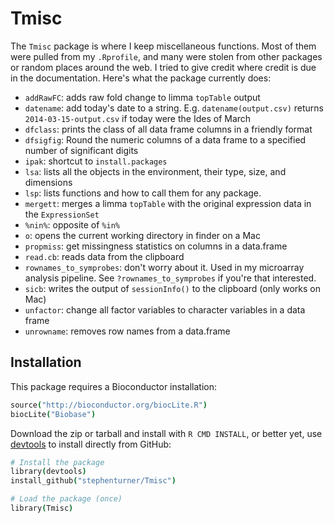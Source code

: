 # Tmisc

The `Tmisc` package is where I keep miscellaneous functions. Most of them were pulled from my `.Rprofile`, and many were stolen from other packages or random places around the web. I tried to give credit where credit is due in the documentation. Here's what the package currently does:

* `addRawFC`: adds raw fold change to limma `topTable` output
* `datename`: add today's date to a string. E.g. `datename(output.csv)` returns `2014-03-15-output.csv` if today were the Ides of March
* `dfclass`: prints the class of all data frame columns in a friendly format
* `dfsigfig`: Round the numeric columns of a data frame to a specified number of significant digits
* `ipak`: shortcut to `install.packages`
* `lsa`: lists all the objects in the environment, their type, size, and dimensions
* `lsp`: lists functions and how to call them for any package.
* `mergett`: merges a limma `topTable` with the original expression data in the `ExpressionSet`
* `%nin%`: opposite of `%in%`
* `o`: opens the current working directory in finder on a Mac
* `propmiss`: get missingness statistics on columns in a data.frame
* `read.cb`: reads data from the clipboard
* `rownames_to_symprobes`: don't worry about it. Used in my microarray analysis pipeline. See `?rownames_to_symprobes` if you're that interested.
* `sicb`: writes the output of `sessionInfo()` to the clipboard (only works on Mac)
* `unfactor`: change all factor variables to character variables in a data frame
* `unrowname`: removes row names from a data.frame


## Installation

This package requires a Bioconductor installation:

```coffee
source("http://bioconductor.org/biocLite.R")
biocLite("Biobase")
```

Download the zip or tarball and install with `R CMD INSTALL`, or better yet, use [devtools](https://github.com/hadley/devtools) to install directly from GitHub:

```coffee
# Install the package
library(devtools)
install_github("stephenturner/Tmisc")

# Load the package (once)
library(Tmisc)
```
